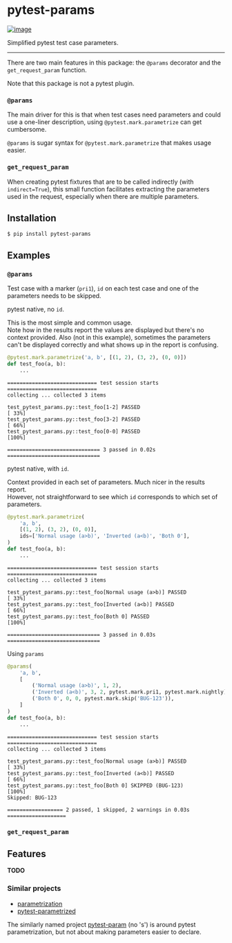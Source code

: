 # pytest-params

[![image](https://img.shields.io/pypi/v/pytest-params.svg)](https://pypi.python.org/pypi/pytest-params)

Simplified pytest test case parameters.

----

There are two main features in this package: the `@params` decorator and the `get_request_param`
function.

Note that this package is not a pytest plugin.

### `@params`

The main driver for this is that when test cases need parameters and could use a one-liner
description, using `@pytest.mark.parametrize` can get cumbersome.

`@params` is sugar syntax for `@pytest.mark.parametrize` that makes usage easier.

### `get_request_param`

When creating pytest fixtures that are to be called indirectly (with `indirect=True`), this small
function facilitates extracting the parameters used in the request, especially when there are
multiple parameters.

## Installation

```
$ pip install pytest-params
```

## Examples
### `@params`
Test case with a marker (`pri1`), `id` on each test case and one of the parameters needs to be
skipped.

pytest native, no `id`.

This is the most simple and common usage.  
Note how in the results report the values are displayed but there's no context provided. Also (not
in this example), sometimes the parameters can't be displayed correctly and what shows up in the
report is confusing.
```python
@pytest.mark.parametrize('a, b', [(1, 2), (3, 2), (0, 0)])
def test_foo(a, b):
    ...
```
```
============================= test session starts =============================
collecting ... collected 3 items

test_pytest_params.py::test_foo[1-2] PASSED                              [ 33%]
test_pytest_params.py::test_foo[3-2] PASSED                              [ 66%]
test_pytest_params.py::test_foo[0-0] PASSED                              [100%]

============================== 3 passed in 0.02s ==============================
```

pytest native, with `id`.

Context provided in each set of parameters. Much nicer in the results report.  
However, not straightforward to see which `id` corresponds to which set of parameters.
```python
@pytest.mark.parametrize(
    'a, b',
    [(1, 2), (3, 2), (0, 0)],
    ids=['Normal usage (a>b)', 'Inverted (a<b)', 'Both 0'],
)
def test_foo(a, b):
    ...
```
```
============================= test session starts =============================
collecting ... collected 3 items

test_pytest_params.py::test_foo[Normal usage (a>b)] PASSED               [ 33%]
test_pytest_params.py::test_foo[Inverted (a<b)] PASSED                   [ 66%]
test_pytest_params.py::test_foo[Both 0] PASSED                           [100%]

============================== 3 passed in 0.03s ==============================
```

Using `params`
```python
@params(
    'a, b',
    [
        ('Normal usage (a>b)', 1, 2),
        ('Inverted (a<b)', 3, 2, pytest.mark.pri1, pytest.mark.nightly),
        ('Both 0', 0, 0, pytest.mark.skip('BUG-123')),
    ]
)
def test_foo(a, b):
    ...
```
```
============================= test session starts =============================
collecting ... collected 3 items

test_pytest_params.py::test_foo[Normal usage (a>b)] PASSED               [ 33%]
test_pytest_params.py::test_foo[Inverted (a<b)] PASSED                   [ 66%]
test_pytest_params.py::test_foo[Both 0] SKIPPED (BUG-123)                [100%]
Skipped: BUG-123

================== 2 passed, 1 skipped, 2 warnings in 0.03s ===================
```

### `get_request_param`

## Features

**TODO**

### Similar projects

* [parametrization](https://github.com/singular-labs/parametrization)
* [pytest-parametrized](https://github.com/coady/pytest-parametrized)

The similarly named project [pytest-param](https://github.com/cr3/pytest-param) (no 's') is around
pytest parametrization, but not about making parameters easier to declare.
